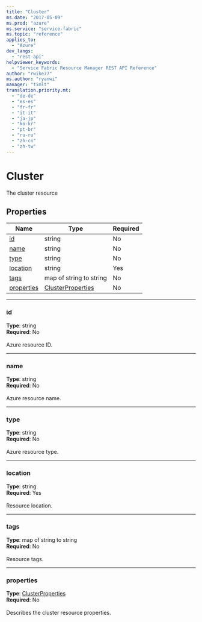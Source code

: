 ```yaml
---
title: "Cluster"
ms.date: "2017-05-09"
ms.prod: "azure"
ms.service: "service-fabric"
ms.topic: "reference"
applies_to: 
  - "Azure"
dev_langs: 
  - "rest-api"
helpviewer_keywords: 
  - "Service Fabric Resource Manager REST API Reference"
author: "rwike77"
ms.author: "ryanwi"
manager: "timlt"
translation.priority.mt: 
  - "de-de"
  - "es-es"
  - "fr-fr"
  - "it-it"
  - "ja-jp"
  - "ko-kr"
  - "pt-br"
  - "ru-ru"
  - "zh-cn"
  - "zh-tw"
---
```

# Cluster

The cluster resource


## Properties
| Name | Type | Required |
| --- | --- | --- |
| [id](#id) | string | No |
| [name](#name) | string | No |
| [type](#type) | string | No |
| [location](#location) | string | Yes |
| [tags](#tags) | map of string to string | No |
| [properties](#properties) | [ClusterProperties](sfrp-model-clusterproperties.md) | No |

____
### id
__Type__: string <br/>
__Required__: No<br/>
<br/>
Azure resource ID.

____
### name
__Type__: string <br/>
__Required__: No<br/>
<br/>
Azure resource name.

____
### type
__Type__: string <br/>
__Required__: No<br/>
<br/>
Azure resource type.

____
### location
__Type__: string <br/>
__Required__: Yes<br/>
<br/>
Resource location.

____
### tags
__Type__: map of string to string <br/>
__Required__: No<br/>
<br/>
Resource tags.

____
### properties
__Type__: [ClusterProperties](sfrp-model-clusterproperties.md) <br/>
__Required__: No<br/>
<br/>
Describes the cluster resource properties.
